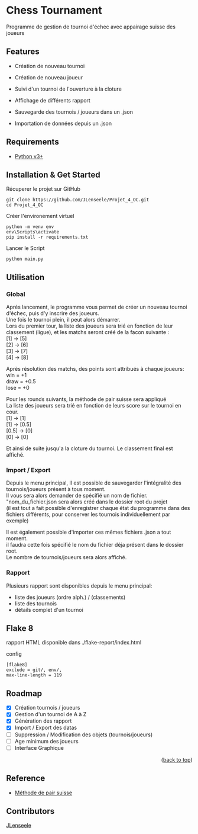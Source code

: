 <a name="readme-top"></a>
# Chess Tournament

Programme de gestion de tournoi d'échec avec appairage suisse des joueurs

## Features

- Création de nouveau tournoi
- Création de nouveau joueur
- Suivi d'un tournoi de l'ouverture à la cloture
- Affichage de différents rapport

- Sauvegarde des tournois / joueurs dans un .json
- Importation de données depuis un .json

## Requirements

+ [Python v3+](https://www.python.org/downloads/)

## Installation & Get Started

Récuperer le projet sur GitHub

    git clone https://github.com/JLenseele/Projet_4_OC.git
    cd Projet_4_OC

Créer l'environement virtuel

    python -m venv env
    env\Scripts\activate
    pip install -r requirements.txt
    
Lancer le Script

    python main.py

## Utilisation

### Global

Aprés lancement, le programme vous permet de créer un nouveau tournoi d'échec, puis d'y inscrire des joueurs.  
Une fois le tournoi plein, il peut alors démarrer.  
Lors du premier tour, la liste des joueurs sera trié en fonction de leur classement (ligue), et les matchs seront créé de la facon suivante :  
[1] -> [5]  
[2] -> [6]  
[3] -> [7]  
[4] -> [8]  
  
Après résolution des matchs, des points sont attribués à chaque joueurs:  
win = +1  
draw = +0.5  
lose = +0  

Pour les rounds suivants, la méthode de pair suisse sera appliqué  
La liste des joueurs sera trié en fonction de leurs score sur le tournoi en cour.  
[1] -> [1]  
[1] -> [0.5]  
[0.5] -> [0]  
[0] -> [0]  

Et ainsi de suite jusqu'a la cloture du tournoi.
Le classement final est affiché.  

### Import / Export

Depuis le menu principal, Il est possible de sauvegarder l'intégralité des tournois/joueurs présent à tous moment.  
Il vous sera alors demander de spécifié un nom de fichier.  
"nom_du_fichier.json sera alors créé dans le dossier root du projet  
(il est tout a fait possible d'enregistrer chaque état du programme dans des fichiers différents, pour conserver les tournois individuellement par exemple)

Il est également possible d'importer ces mêmes fichiers .json a tout moment.  
il faudra cette fois spécifié le nom du fichier déja présent dans le dossier root.  
Le nombre de tournois/joueurs sera alors affiché.  

### Rapport

Plusieurs rapport sont disponibles depuis le menu principal:  
- liste des joueurs (ordre alph.) / (classements)  
- liste des tournois  
- détails complet d'un tournoi  

## Flake 8

rapport HTML disponible dans ./flake-report/index.html  

config  

    [flake8]
    exclude = git/, env/,  
    max-line-length = 119

## Roadmap

- [x] Création tournois / joueurs
- [x] Gestion d'un tournoi de A à Z
- [x] Génération des rapport
- [x] Import / Export des datas
- [ ] Suppression / Modification des objets (tournois/joueurs)
- [ ] Age minimum des joueurs
- [ ] Interface Graphique

<p align="right">(<a href="#readme-top">back to top</a>)</p>
    
## Reference

+ [Méthode de pair suisse](https://en.wikipedia.org/wiki/Swiss-system_tournament)  

## Contributors

[JLenseele](https://github.com/JLenseele)
